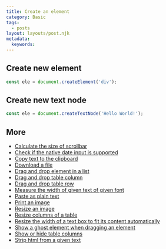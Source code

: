 ```yaml
---
title: Create an element
category: Basic
tags:
  - posts
layout: layouts/post.njk
metadata:
  keywords:
---
```


## Create new element

```js
const ele = document.createElement('div');
```

## Create new text node

```js
const ele = document.createTextNode('Hello World!');
```

## More

* [Calculate the size of scrollbar](/calculate-the-size-of-scrollbar)
* [Check if the native date input is supported](/check-if-the-native-date-input-is-supported)
* [Copy text to the clipboard](/copy-text-to-the-clipboard)
* [Download a file](/download-a-file)
* [Drag and drop element in a list](/drag-and-drop-element-in-a-list)
* [Drag and drop table column](/drag-and-drop-table-column)
* [Drag and drop table row](/drag-and-drop-table-row)
* [Measure the width of given text of given font](/measure-the-width-of-given-text-of-given-font)
* [Paste as plain text](/paste-as-plain-text)
* [Print an image](/print-an-image)
* [Resize an image](/resize-an-image)
* [Resize columns of a table](/resize-columns-of-a-table)
* [Resize the width of a text box to fit its content automatically](/resize-the-width-of-a-text-box-to-fit-its-content-automatically)
* [Show a ghost element when dragging an element](/show-a-ghost-element-when-dragging-an-element)
* [Show or hide table columns](/show-or-hide-table-columns)
* [Strip html from a given text](/strip-html-from-a-given-text)